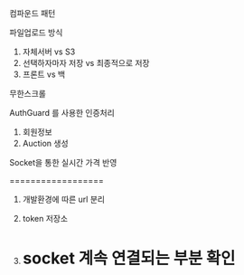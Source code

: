 컴파운드 패턴

파일업로드 방식

1. 자체서버 vs S3
2. 선택하자마자 저장 vs 최종적으로 저장
3. 프론트 vs 백

무한스크롤

AuthGuard 를 사용한 인증처리

1. 회원정보
2. Auction 생성

Socket을 통한 실시간 가격 반영

==================

1. 개발환경에 따른 url 분리
2. token 저장소

3. # socket 계속 연결되는 부분 확인
